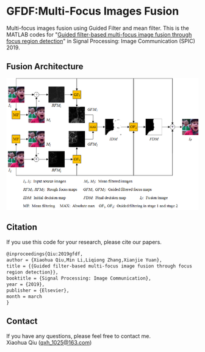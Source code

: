 # GFDF:Multi-Focus Images Fusion 
Multi-focus images fusion using Guided Filter and mean filter. This is the MATLAB codes for "[Guided filter-based multi-focus image fusion through focus region detection](http://www.sciencedirect.com/science/article/pii/S0923596518302832)" in Signal Processing: Image Communication (SPIC) 2019.

## Fusion Architecture

![GFDF Fusion architecture](/figure/gfdf.png)

## Citation
If you use this code for your research, please cite our papers.
```
@inproceedings{Qiu:2019gfdf,
author = {Xiaohua Qiu,Min Li,Liqiong Zhang,Xianjie Yuan},
title = {{Guided filter-based multi-focus image fusion through focus region detection}},
booktitle = {Signal Processing: Image Communication},
year = {2019},
publisher = {Elsevier},
month = march
}
```
## Contact
If you have any questions, please feel free to contact me.  
Xiaohua Qiu (qxh_1025@163.com)
